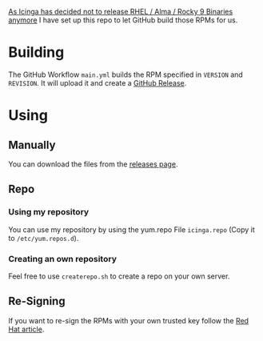 [As Icinga has decided not to release RHEL / Alma / Rocky 9 Binaries anymore](https://github.com/Icinga/icinga2/issues/9390) I have set up this repo to let GitHub build those RPMs for us.

# Building
The GitHub Workflow `main.yml` builds the RPM specified in `VERSION` and `REVISION`. It will upload it and create a [GitHub Release](https://github.com/daugustin/icinga2-rpms/releases).
# Using
## Manually
You can download the files from the [releases page](https://github.com/daugustin/icinga2-rpms/releases/latest).
## Repo
### Using my repository
You can use my repository by using the yum.repo File `icinga.repo` (Copy it to `/etc/yum.repos.d`).
### Creating an own repository
Feel free to use `createrepo.sh` to create a repo on your own server.
## Re-Signing
If you want to re-sign the RPMs with your own trusted key follow the [Red Hat article](https://access.redhat.com/articles/3359321).